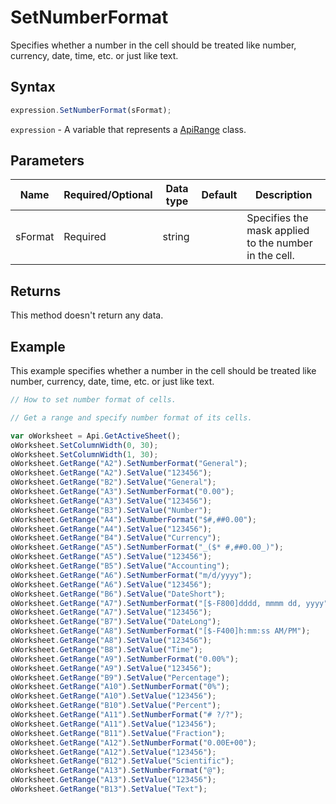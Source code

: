 # SetNumberFormat

Specifies whether a number in the cell should be treated like number, currency, date, time, etc. or just like text.

## Syntax

```javascript
expression.SetNumberFormat(sFormat);
```

`expression` - A variable that represents a [ApiRange](../ApiRange.md) class.

## Parameters

| **Name** | **Required/Optional** | **Data type** | **Default** | **Description** |
| ------------- | ------------- | ------------- | ------------- | ------------- |
| sFormat | Required | string |  | Specifies the mask applied to the number in the cell. |

## Returns

This method doesn't return any data.

## Example

This example specifies whether a number in the cell should be treated like number, currency, date, time, etc. or just like text.

```javascript editor-xlsx
// How to set number format of cells.

// Get a range and specify number format of its cells.

var oWorksheet = Api.GetActiveSheet();
oWorksheet.SetColumnWidth(0, 30);
oWorksheet.SetColumnWidth(1, 30);
oWorksheet.GetRange("A2").SetNumberFormat("General");
oWorksheet.GetRange("A2").SetValue("123456");
oWorksheet.GetRange("B2").SetValue("General");
oWorksheet.GetRange("A3").SetNumberFormat("0.00");
oWorksheet.GetRange("A3").SetValue("123456");
oWorksheet.GetRange("B3").SetValue("Number");
oWorksheet.GetRange("A4").SetNumberFormat("$#,##0.00");
oWorksheet.GetRange("A4").SetValue("123456");
oWorksheet.GetRange("B4").SetValue("Currency");
oWorksheet.GetRange("A5").SetNumberFormat("_($* #,##0.00_)");
oWorksheet.GetRange("A5").SetValue("123456");
oWorksheet.GetRange("B5").SetValue("Accounting");
oWorksheet.GetRange("A6").SetNumberFormat("m/d/yyyy");
oWorksheet.GetRange("A6").SetValue("123456");
oWorksheet.GetRange("B6").SetValue("DateShort");
oWorksheet.GetRange("A7").SetNumberFormat("[$-F800]dddd, mmmm dd, yyyy");
oWorksheet.GetRange("A7").SetValue("123456");
oWorksheet.GetRange("B7").SetValue("DateLong");
oWorksheet.GetRange("A8").SetNumberFormat("[$-F400]h:mm:ss AM/PM");
oWorksheet.GetRange("A8").SetValue("123456");
oWorksheet.GetRange("B8").SetValue("Time");
oWorksheet.GetRange("A9").SetNumberFormat("0.00%");
oWorksheet.GetRange("A9").SetValue("123456");
oWorksheet.GetRange("B9").SetValue("Percentage");
oWorksheet.GetRange("A10").SetNumberFormat("0%");
oWorksheet.GetRange("A10").SetValue("123456");
oWorksheet.GetRange("B10").SetValue("Percent");
oWorksheet.GetRange("A11").SetNumberFormat("# ?/?");
oWorksheet.GetRange("A11").SetValue("123456");
oWorksheet.GetRange("B11").SetValue("Fraction");
oWorksheet.GetRange("A12").SetNumberFormat("0.00E+00");
oWorksheet.GetRange("A12").SetValue("123456");
oWorksheet.GetRange("B12").SetValue("Scientific");
oWorksheet.GetRange("A13").SetNumberFormat("@");
oWorksheet.GetRange("A13").SetValue("123456");
oWorksheet.GetRange("B13").SetValue("Text");
```
